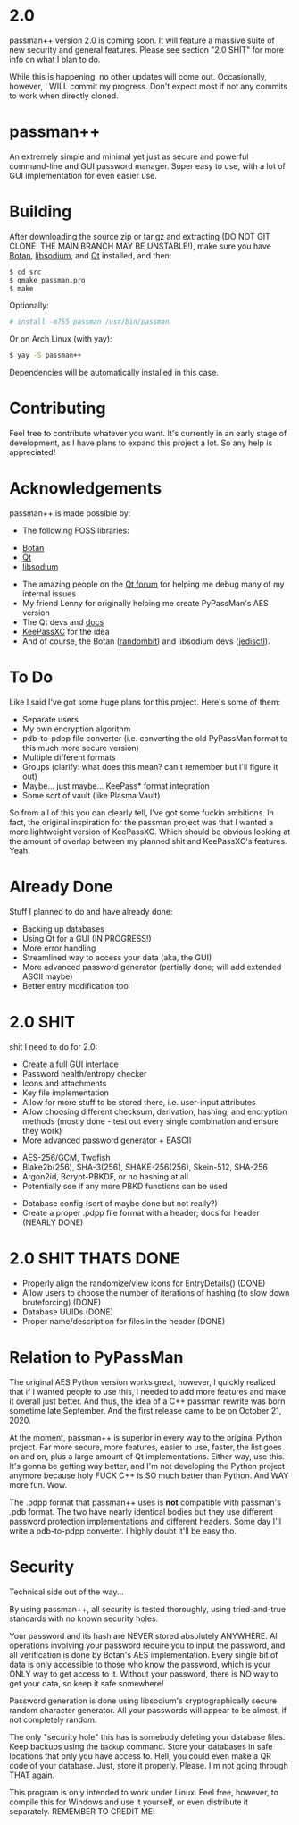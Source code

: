 # 2.0
passman++ version 2.0 is coming soon. It will feature a massive suite of new security and general features. Please see section "2.0 SHIT" for more info on what I plan to do.

While this is happening, no other updates will come out. Occasionally, however, I WILL commit my progress. Don't expect most if not any commits to work when directly cloned.

# passman++
An extremely simple and minimal yet just as secure and powerful command-line and GUI password manager. Super easy to use, with a lot of GUI implementation for even easier use.

# Building
After downloading the source zip or tar.gz and extracting (DO NOT GIT CLONE! THE MAIN BRANCH MAY BE UNSTABLE!), make sure you have [Botan](https://github.com/randombit/botan/), [libsodium](https://github.com/jedisct1/libsodium), and [Qt](https://qt.io) installed, and then:
```bash
$ cd src
$ qmake passman.pro
$ make
```
Optionally:
```bash
# install -m755 passman /usr/bin/passman
```
Or on Arch Linux (with yay):
```bash
$ yay -S passman++
```
Dependencies will be automatically installed in this case.
# Contributing
Feel free to contribute whatever you want. It's currently in an early stage of development, as I have plans to expand this project a lot. So any help is appreciated!

# Acknowledgements
passman++ is made possible by:

- The following FOSS libraries:
 * [Botan](https://github.com/randombit/botan/)
 * [Qt](https://qt.io)
 * [libsodium](https://github.com/jedisct1/libsodium)
- The amazing people on the [Qt forum](https://forum.qt.io) for helping me debug many of my internal issues
- My friend Lenny for originally helping me create PyPassMan's AES version
- The Qt devs and [docs](https://doc.qt.io)
- [KeePassXC](https://github.com/keepassxreboot/keepassxc) for the idea
- And of course, the Botan ([randombit](https://github.com/randombit)) and libsodium devs ([jedisctl](https://github.com/jedisct1)).

# To Do
Like I said I've got some huge plans for this project. Here's some of them:
- Separate users
- My own encryption algorithm
- pdb-to-pdpp file converter (i.e. converting the old PyPassMan format to this much more secure version)
- Multiple different formats
- Groups (clarify: what does this mean? can't remember but I'll figure it out)
- Maybe... just maybe... KeePass* format integration
- Some sort of vault (like Plasma Vault)

So from all of this you can clearly tell, I've got some fuckin ambitions. In fact, the original inspiration for the passman project was that I wanted a more lightweight version of KeePassXC. Which should be obvious looking at the amount of overlap between my planned shit and KeePassXC's features. Yeah. 

# Already Done
Stuff I planned to do and have already done:
- Backing up databases
- Using Qt for a GUI (IN PROGRESS!)
- More error handling
- Streamlined way to access your data (aka, the GUI)
- More advanced password generator (partially done; will add extended ASCII maybe)
- Better entry modification tool

# 2.0 SHIT
shit I need to do for 2.0:
- Create a full GUI interface
- Password health/entropy checker
- Icons and attachments
- Key file implementation
- Allow for more stuff to be stored there, i.e. user-input attributes
- Allow choosing different checksum, derivation, hashing, and encryption methods (mostly done - test out every single combination and ensure they work)
- More advanced password generator + EASCII
 * AES-256/GCM, Twofish
 * Blake2b(256), SHA-3(256), SHAKE-256(256), Skein-512, SHA-256
 * Argon2id, Bcrypt-PBKDF, or no hashing at all
 * Potentially see if any more PBKD functions can be used
- Database config (sort of maybe done but not really?)
- Create a proper .pdpp file format with a header; docs for header (NEARLY DONE)

# 2.0 SHIT THATS DONE
- Properly align the randomize/view icons for EntryDetails() (DONE)
- Allow users to choose the number of iterations of hashing (to slow down bruteforcing) (DONE)
- Database UUIDs (DONE)
- Proper name/description for files in the header (DONE)

# Relation to PyPassMan
The original AES Python version works great, however, I quickly realized that if I wanted people to use this, I needed to add more features and make it overall just better. And thus, the idea of a C++ passman rewrite was born sometime late September. And the first release came to be on October 21, 2020.

At the moment, passman++ is superior in every way to the original Python project. Far more secure, more features, easier to use, faster, the list goes on and on, plus a large amount of Qt implementations. Either way, use this. It's gonna be getting way better, and I'm not developing the Python project anymore because holy FUCK C++ is SO much better than Python. And WAY more fun. Wow.

The .pdpp format that passman++ uses is **not** compatible with passman's .pdb format. The two have nearly identical bodies but they use different password protection implementations and different headers. Some day I'll write a pdb-to-pdpp converter. I highly doubt it'll be easy tho.

# Security
Technical side out of the way...

By using passman++, all security is tested thoroughly, using tried-and-true standards with no known security holes.

Your password and its hash are NEVER stored absolutely ANYWHERE. All operations involving your password require you to input the password, and all verification is done by Botan's AES implementation. Every single bit of data is only accessible to those who know the password, which is your ONLY way to get access to it. Without your password, there is NO way to get your data, so keep it safe somewhere!

Password generation is done using libsodium's cryptographically secure random character generator. All your passwords will appear to be almost, if not completely random.

The only "security hole" this has is somebody deleting your database files. Keep backups using the `backup` command. Store your databases in safe locations that only you have access to. Hell, you could even make a QR code of your database. Just, store it properly. Please. I'm not going through THAT again.

This program is only intended to work under Linux. Feel free, however, to compile this for Windows and use it yourself, or even distribute it separately. REMEMBER TO CREDIT ME!
